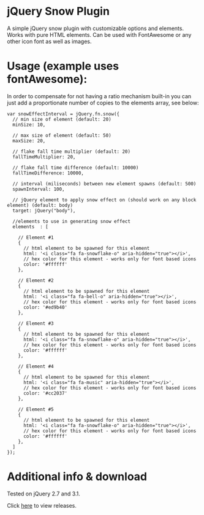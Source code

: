 # jQuery Snow Plugin
A simple jQuery snow plugin with customizable options and elements. Works with pure HTML elements. Can be used with FontAwesome or any other icon font as well as images.

# Usage (example uses fontAwesome):

In order to compensate for not having a ratio mechanism built-in you can just add a proportionate number of copies to the elements array, see below:

```
var snowEffectInterval = jQuery.fn.snow({
  // min size of element (default: 20)
  minSize: 10,
  
  // max size of element (default: 50)
  maxSize: 20,
  
  // flake fall time multiplier (default: 20)
  fallTimeMultiplier: 20, 
  
  // flake fall time difference (default: 10000)
  fallTimeDifference: 10000, 
  
  // interval (miliseconds) between new element spawns (default: 500)
  spawnInterval: 100, 
  
  // jQuery element to apply snow effect on (should work on any block element) (default: body)
  target: jQuery("body"),
  
  //elements to use in generating snow effect
  elements	: [
  
    // Element #1
    { 
      // html element to be spawned for this element
      html: '<i class="fa fa-snowflake-o" aria-hidden="true"></i>',
      // hex color for this element - works only for font based icons
      color: '#ffffff'
    },
    
    // Element #2
    { 
      // html element to be spawned for this element
      html: '<i class="fa fa-bell-o" aria-hidden="true"></i>',
      // hex color for this element - works only for font based icons
      color: '#ed9b40'
    },
    
    // Element #3
    { 
      // html element to be spawned for this element
      html: '<i class="fa fa-snowflake-o" aria-hidden="true"></i>',
      // hex color for this element - works only for font based icons
      color: '#ffffff'
    },
    
    // Element #4
    {
      // html element to be spawned for this element
      html: '<i class="fa fa-music" aria-hidden="true"></i>',
      // hex color for this element - works only for font based icons
      color: '#cc2037'
    },
    
    // Element #5
    { 
      // html element to be spawned for this element
      html: '<i class="fa fa-snowflake-o" aria-hidden="true"></i>',
      // hex color for this element - works only for font based icons
      color: '#ffffff'
    },
  ]
});
```
# Additional info & download

Tested on jQuery 2.7 and 3.1.

Click <a href="https://github.com/VladErc/jquery-snow/releases">here</a> to view releases.
